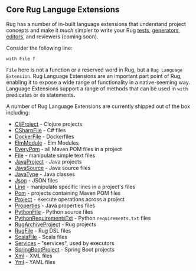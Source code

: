 ## Core Rug Languge Extensions

Rug has a number of in-built language extensions that understand
project concepts and make it *much* simpler to write your
Rug [tests][], [generators][], [editors][], and reviewers (coming
soon).

[tests]: ../rug-tests.md
[generators]: ../rug-generators.md
[editors]: ../rug-editors.md

Consider the following line:

```
with File f
```

`File` here is not a function or a reserved word in Rug, but a `Rug
Language Extension`. Rug Language Extensions are an important part point of Rug, enabling it to
expose a wide range of functionality in a native-seeming way. Language Extensions
support a range of methods that can be used in `with` predicates or
`do` statements.

A number of Rug Language Extensions are currently shipped out of the box including:

*   [CljProject](rug-extension-clj-project.md) - Clojure projects
*   [CSharpFile](rug-extension-c-sharp-file.md) - C# files
*   [DockerFile](rug-extension-docker-file.md) - Dockerfiles
*   [ElmModule](rug-extension-elm-module.md) - Elm Modules
*   [EveryPom](rug-extension-every-pom.md) - all Maven POM files in a project
*   [File](rug-extension-file.md) - manipulate simple text files
*   [JavaProject](rug-extension-java-project.md) - Java projects
*   [JavaSource](rug-extension-java-source.md) - Java source files
*   [JavaType](rug-extension-java-type.md) - Java classes
*   [Json](rug-extension-json.md) - JSON files
*   [Line](rug-extension-line.md) - manipulate specific lines in a project's files
*   [Pom](rug-extension-pom.md) - projects containing Maven POM files
*   [Project](rug-extension-project.md) - execute operations across a project
*   [Properties](rug-extension-properties.md) - Java properties files
*   [PythonFile](rug-extension-python-file.md) - Python source files
*   [PythonRequirementsTxt](rug-extension-python-requirements-txt.md) - Python `requirements.txt` files
*   [RugArchiveProject](rug-extension-rug-archive-project.md) - Rug projects
*   [RugFile](rug-extension-rug-file.md) - Rug DSL files
*   [ScalaFile](rug-extension-scala-file.md) - Scala files
*   [Services](rug-extension-services.md) - "services", used by executors
*   [SpringBootProject](rug-extension-spring-boot-project.md) - Spring Boot projects
*   [Xml](rug-extension-xml.md) - XML files
*   [Yml](rug-extension-yml.md) - YAML files
